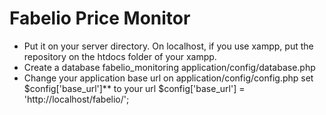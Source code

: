 # Fabelio Price Monitor
  - Put it on your server directory. On localhost, if you use xampp, put the repository on the htdocs folder of your xampp.
  - Create a database fabelio_monitoring application/config/database.php
  - Change your application base url on application/config/config.php set $config['base_url']** to your url $config['base_url'] = 'http://localhost/fabelio/';

